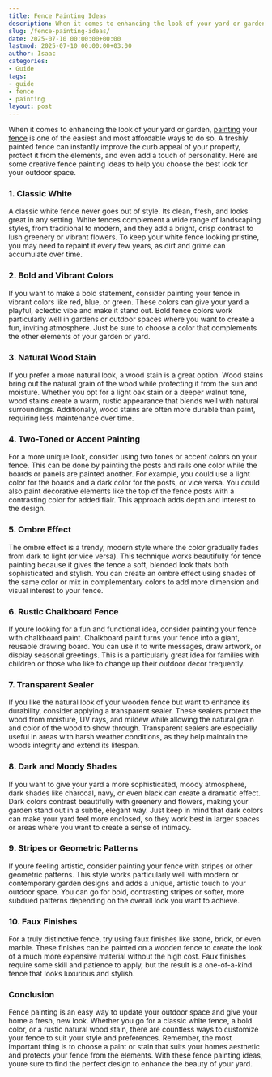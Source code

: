 ```yaml
---
title: Fence Painting Ideas
description: When it comes to enhancing the look of your yard or garden, painting your fence is one of the easiest and most affordable ways to do so.
slug: /fence-painting-ideas/
date: 2025-07-10 00:00:00+00:00
lastmod: 2025-07-10 00:00:00+03:00
author: Isaac
categories:
- Guide
tags:
- guide
- fence
- painting
layout: post
---
```

When it comes to enhancing the look of your yard or garden, [painting](https://pestpolicy.com/house-painting-designs-and-colors/) your [fence](https://pestpolicy.com/how-to-paint-a-fence-with-a-roller/) is one of the easiest and most affordable ways to do so. A freshly painted fence can instantly improve the curb appeal of your property, protect it from the elements, and even add a touch of personality. Here are some creative fence painting ideas to help you choose the best look for your outdoor space.
### 1. Classic White
A classic white fence never goes out of style. Its clean, fresh, and looks great in any setting. White fences complement a wide range of landscaping styles, from traditional to modern, and they add a bright, crisp contrast to lush greenery or vibrant flowers. To keep your white fence looking pristine, you may need to repaint it every few years, as dirt and grime can accumulate over time.
### 2. Bold and Vibrant Colors
If you want to make a bold statement, consider painting your fence in vibrant colors like red, blue, or green. These colors can give your yard a playful, eclectic vibe and make it stand out. Bold fence colors work particularly well in gardens or outdoor spaces where you want to create a fun, inviting atmosphere. Just be sure to choose a color that complements the other elements of your garden or yard.
### 3. Natural Wood Stain
If you prefer a more natural look, a wood stain is a great option. Wood stains bring out the natural grain of the wood while protecting it from the sun and moisture. Whether you opt for a light oak stain or a deeper walnut tone, wood stains create a warm, rustic appearance that blends well with natural surroundings. Additionally, wood stains are often more durable than paint, requiring less maintenance over time.
### 4. Two-Toned or Accent Painting
For a more unique look, consider using two tones or accent colors on your fence. This can be done by painting the posts and rails one color while the boards or panels are painted another. For example, you could use a light color for the boards and a dark color for the posts, or vice versa. You could also paint decorative elements like the top of the fence posts with a contrasting color for added flair. This approach adds depth and interest to the design.
### 5. Ombre Effect
The ombre effect is a trendy, modern style where the color gradually fades from dark to light (or vice versa). This technique works beautifully for fence painting because it gives the fence a soft, blended look thats both sophisticated and stylish. You can create an ombre effect using shades of the same color or mix in complementary colors to add more dimension and visual interest to your fence.
### 6. Rustic Chalkboard Fence
If youre looking for a fun and functional idea, consider painting your fence with chalkboard paint. Chalkboard paint turns your fence into a giant, reusable drawing board. You can use it to write messages, draw artwork, or display seasonal greetings. This is a particularly great idea for families with children or those who like to change up their outdoor decor frequently.
### 7. Transparent Sealer
If you like the natural look of your wooden fence but want to enhance its durability, consider applying a transparent sealer. These sealers protect the wood from moisture, UV rays, and mildew while allowing the natural grain and color of the wood to show through. Transparent sealers are especially useful in areas with harsh weather conditions, as they help maintain the woods integrity and extend its lifespan.
### 8. Dark and Moody Shades
If you want to give your yard a more sophisticated, moody atmosphere, dark shades like charcoal, navy, or even black can create a dramatic effect. Dark colors contrast beautifully with greenery and flowers, making your garden stand out in a subtle, elegant way. Just keep in mind that dark colors can make your yard feel more enclosed, so they work best in larger spaces or areas where you want to create a sense of intimacy.
### 9. Stripes or Geometric Patterns
If youre feeling artistic, consider painting your fence with stripes or other geometric patterns. This style works particularly well with modern or contemporary garden designs and adds a unique, artistic touch to your outdoor space. You can go for bold, contrasting stripes or softer, more subdued patterns depending on the overall look you want to achieve.
### 10. Faux Finishes
For a truly distinctive fence, try using faux finishes like stone, brick, or even marble. These finishes can be painted on a wooden fence to create the look of a much more expensive material without the high cost. Faux finishes require some skill and patience to apply, but the result is a one-of-a-kind fence that looks luxurious and stylish.
### Conclusion
Fence painting is an easy way to update your outdoor space and give your home a fresh, new look. Whether you go for a classic white fence, a bold color, or a rustic natural wood stain, there are countless ways to customize your fence to suit your style and preferences. Remember, the most important thing is to choose a paint or stain that suits your homes aesthetic and protects your fence from the elements. With these fence painting ideas, youre sure to find the perfect design to enhance the beauty of your yard.